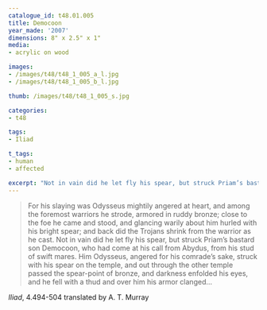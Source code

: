 ```yaml
---
catalogue_id: t48.01.005
title: Democoon
year_made: '2007'
dimensions: 8" x 2.5" x 1"
media:
- acrylic on wood

images:
- /images/t48/t48_1_005_a_l.jpg
- /images/t48/t48_1_005_b_l.jpg

thumb: /images/t48/t48_1_005_s.jpg

categories:
- t48

tags:
- Iliad

t_tags:
- human
- affected

excerpt: "Not in vain did he let fly his spear, but struck Priam’s bastard son Democoon, who had come at his call from Abydus, from his stud of swift mares."
---
```


> For his slaying was Odysseus
mightily angered at heart, and among the foremost warriors he strode, armored in ruddy bronze; close to the foe he came and stood, and glancing warily about him hurled with his bright spear; and back did the Trojans shrink from the warrior as he cast. Not in vain did he let fly his spear, but struck Priam’s bastard son Democoon, who had come at his call from Abydus, from his stud of swift mares. Him Odysseus, angered for his comrade’s sake, struck with his spear on the temple, and out through the other temple passed the spear-point of bronze, and darkness enfolded his eyes, and he fell with a thud and over him his armor clanged…

_Iliad_, 4.494-504 translated by A. T. Murray
